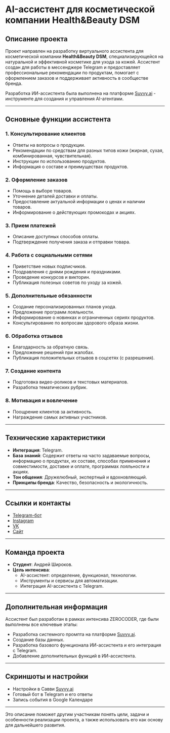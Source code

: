 # AI-ассистент для косметической компании Health&Beauty DSM

## Описание проекта

Проект направлен на разработку виртуального ассистента для косметической компании **Health&Beauty DSM**, специализирующейся на натуральной и эффективной косметике для ухода за кожей. Ассистент создан для работы в мессенджере Telegram и предоставляет профессиональные рекомендации по продуктам, помогает с оформлением заказов и поддерживает активность в сообществе бренда.

Разработка ИИ-ассистента была выполнена на платформе [Suvvy.ai](https://app.suvvy.ai/) - инструменте для создания и управления AI-агентами.

---

## Основные функции ассистента

### 1. Консультирование клиентов
- Ответы на вопросы о продукции.
- Рекомендации по средствам для разных типов кожи (жирная, сухая, комбинированная, чувствительная).
- Инструкции по использованию продуктов.
- Информация о составе и преимуществах продуктов.

### 2. Оформление заказов
- Помощь в выборе товаров.
- Уточнение деталей доставки и оплаты.
- Предоставление актуальной информации о ценах и наличии товаров.
- Информирование о действующих промокодах и акциях.

### 3. Прием платежей
- Описание доступных способов оплаты.
- Подтверждение получения заказа и отправки товара.

### 4. Работа с социальными сетями
- Приветствие новых подписчиков.
- Поздравления с днями рождения и праздниками.
- Проведение конкурсов и викторин.
- Публикация полезных советов по уходу за кожей.

### 5. Дополнительные обязанности
- Создание персонализированных планов ухода.
- Предложение программ лояльности.
- Информирование о новинках и ограниченных сериях продуктов.
- Консультирование по вопросам здорового образа жизни.

### 6. Обработка отзывов
- Благодарность за обратную связь.
- Предложение решений при жалобах.
- Публикация положительных отзывов в соцсетях (с разрешения).

### 7. Создание контента
- Подготовка видео-роликов и текстовых материалов.
- Разработка тематических рубрик.

### 8. Мотивация и вовлечение
- Поощрение клиентов за активность.
- Награждение самых активных участников.

---

## Технические характеристики

- **Интеграция**: Telegram.
- **База знаний**: Содержит ответы на часто задаваемые вопросы, информацию о продуктах, их составе, способах применения и совместимости, доставке и оплате, программах лояльности и акциях.
- **Тон общения**: Дружелюбный, экспертный и вдохновляющий.
- **Принципы бренда**: Качество, безопасность и экологичность.

---

## Ссылки и контакты

- [Telegram-бот](https://t.me/HB_dsmbot)
- [Instagram](https://www.instagram.com/dsmhbspa/)
- [VK](https://vk.com/dsm_health_and_beauty_cosmetics)
- [Сайт](https://www.hbdeadsea.com/)

---

## Команда проекта

- **Студент**: Андрей Широков.
- **Цель интенсива**:
  - AI-ассистент: определение, функционал, технологии.
  - Инструменты и сервисы для автоматизации.
  - Интеграция AI-ассистента с Telegram.

---

## Дополнительная информация

Ассистент был разработан в рамках интенсива ZEROCODER, где были выполнены все ключевые этапы:
- Разработка системного промпта на платформе [Suvvy.ai](https://app.suvvy.ai/).
- Создание базы данных.
- Разработка базового функционала ИИ-ассистента и его интеграция с Telegram.
- Добавление дополнительных функций в ИИ-ассистента.

---

## Скриншоты и настройки

- Настройки в Савви [Suvvy.ai](https://app.suvvy.ai/)
- Готовый бот в Telegram и его ответы
- Запись события в Google Календаре

---

Это описание поможет другим участникам понять цели, задачи и особенности реализации проекта, а также использовать его как основу для дальнейшего развития.
